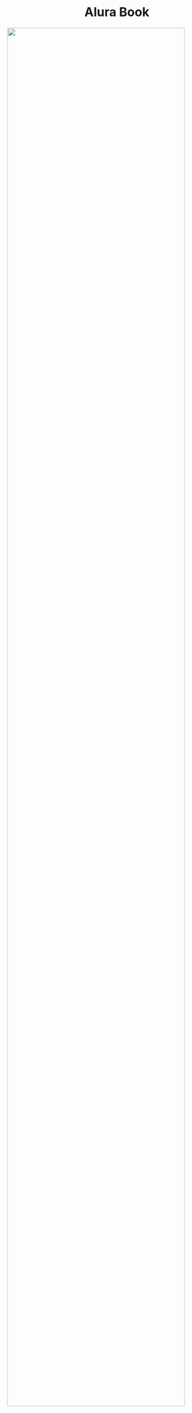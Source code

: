 <h1 align='center'>Alura Book</h1> 



<img src='https://user-images.githubusercontent.com/40476182/177404151-2dbf548b-c72a-41b6-9085-407bd6235ad7.png' width='90%'>

